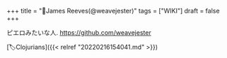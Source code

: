 +++
title = "👨James Reeves(@weavejester)"
tags = ["WIKI"]
draft = false
+++

ピエロみたいな人. <https://github.com/weavejester>

[🏷Clojurians]({{< relref "20220216154041.md" >}})
